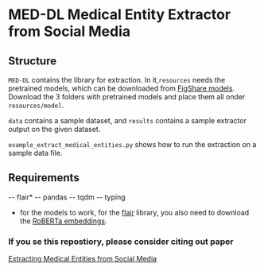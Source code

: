 # MED-DL Medical Entity Extractor from Social Media


## Structure

`MED-DL` contains the library for extraction. In it,`resources` needs the pretrained models, which can be downloaded from [FigShare models](https://doi.org/10.6084/m9.figshare.12039933.v1). Download the 3 folders with pretrained models and place them all onder `resources/model`. 

`data` contains a sample dataset, and `results` contains a sample extractor output on the given dataset.


`example_extract_medical_entities.py` shows how to run the extraction on a sample data file.



## Requirements

-- flair*
-- pandas
-- tqdm
-- typing

* for the models to work, for the [flair](https://github.com/flairNLP/flair) library, you also need to download the [RoBERTa embeddings](https://github.com/flairNLP/flair/blob/master/resources/docs/TUTORIAL_4_ELMO_BERT_FLAIR_EMBEDDING.md).


### If you se this repostiory, please consider citing out paper
[Extracting Medical Entities from Social Media](https://dl.acm.org/doi/abs/10.1145/3368555.3384467)